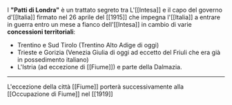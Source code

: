 I **"Patti di Londra"** è un trattato segreto tra L'[[Intesa]] e il capo del governo d'[[Italia]] firmato nel 26 aprile del [[1915]]  che impegna l'[[Italia]] a entrare in guerra entro un mese a fianco dell'[[Intesa]] in cambio di varie **concessioni territoriali**:

- Trentino e Sud Tirolo (Trentino Alto Adige di oggi)
- Trieste e Gorizia (Venezia Giulia di oggi ad eccetto del Friuli che era già in possedimento italiano)
- L'Istria (ad eccezione di [[Fiume]]) e parte della Dalmazia.

---
L'eccezione della città [[Fiume]] porterà successivamente alla [[Occupazione di Fiume]] nel [[1919]]
